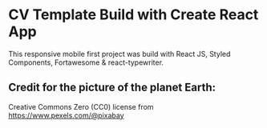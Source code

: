 # CV Template Build with Create React App

This responsive mobile first project was build with React JS, Styled Components, Fortawesome & react-typewriter.

## Credit for the picture of the planet Earth:

Creative Commons Zero (CC0) license from https://www.pexels.com/@pixabay
